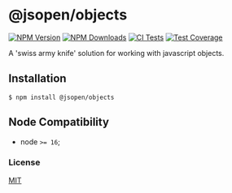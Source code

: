 # @jsopen/objects

[![NPM Version][npm-image]][npm-url]
[![NPM Downloads][downloads-image]][downloads-url]
[![CI Tests][ci-test-image]][ci-test-url]
[![Test Coverage][coveralls-image]][coveralls-url]

A 'swiss army knife' solution for working with javascript objects.

## Installation

`$ npm install @jsopen/objects`

## Node Compatibility

- node `>= 16`;

### License
[MIT](LICENSE)


[npm-image]: https://img.shields.io/npm/v/@jsopen/objects
[npm-url]: https://npmjs.org/package/@jsopen/objects
[ci-test-image]: https://github.com/panates/jsopen-objects/actions/workflows/test.yml/badge.svg
[ci-test-url]: https://github.com/panates/jsopen-objects/actions/workflows/test.yml
[coveralls-image]: https://coveralls.io/repos/github/panates/jsopen-objects/badge.svg?branch=main
[coveralls-url]: https://coveralls.io/github/panates/jsopen-objects?branch=main
[downloads-image]: https://img.shields.io/npm/dm/@jsopen/objects.svg
[downloads-url]: https://npmjs.org/package/@jsopen/objects


